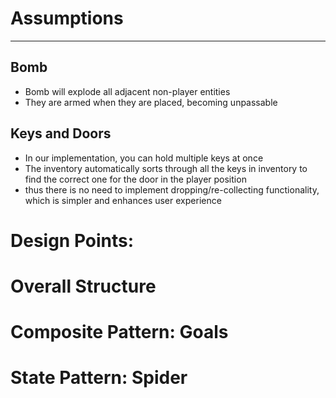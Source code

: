 # Assumptions
-------
## Bomb
- Bomb will explode all adjacent non-player entities 
- They are armed when they are placed, becoming unpassable

## Keys and Doors
- In our implementation, you can hold multiple keys at once
- The inventory automatically sorts through all the keys in inventory to find the correct one for the door in the player position
- thus there is no need to implement dropping/re-collecting functionality, which is simpler and enhances user experience

    
# Design Points:

# Overall Structure

# Composite Pattern: Goals

# State Pattern: Spider
